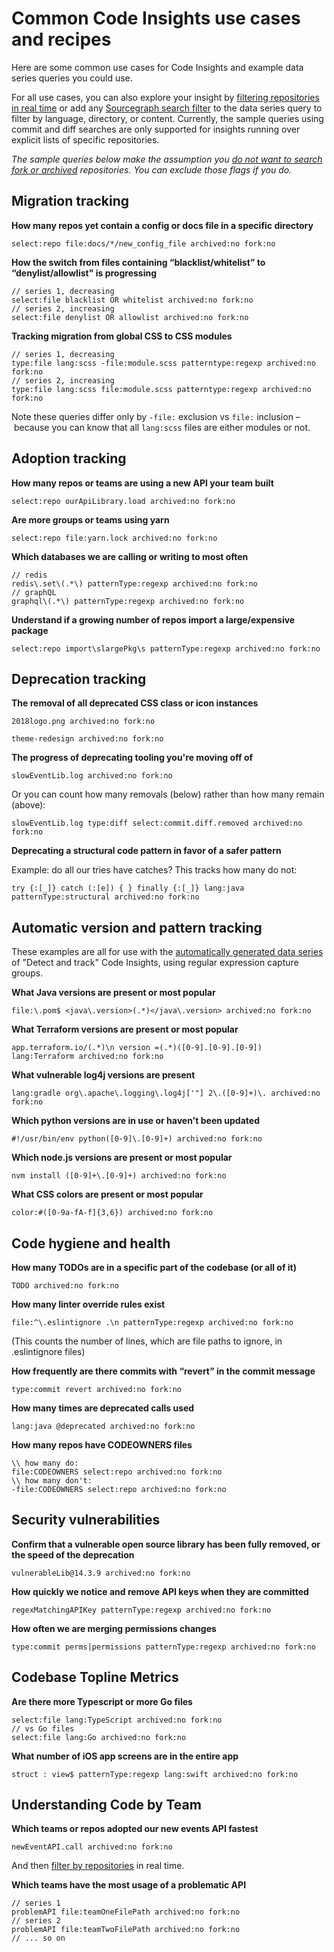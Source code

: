 # Common Code Insights use cases and recipes

Here are some common use cases for Code Insights and example data series queries you could use. 

For all use cases, you can also explore your insight by [filtering repositories in real time](../how-tos/filtering_an_insight.md) or add any [Sourcegraph search filter](../../../code_search/reference/language.md#search-pattern) to the data series query to filter by language, directory, or content. Currently, the sample queries using commit and diff searches are only supported for insights running over explicit lists of specific repositories. 

*The sample queries below make the assumption you [do not want to search fork or archived](../references/common_reasons_code_insights_may_not_match_search_results.md#not-including-fork-no-and-archived-no-in-your-insight-query) repositories. You can exclude those flags if you do.*

## Migration tracking 

**How many repos yet contain a config or docs file in a specific directory**
```sgquery
select:repo file:docs/*/new_config_file archived:no fork:no
```

**How the switch from files containing “blacklist/whitelist” to “denylist/allowlist" is progressing**
```sgquery
// series 1, decreasing
select:file blacklist OR whitelist archived:no fork:no 
// series 2, increasing
select:file denylist OR allowlist archived:no fork:no 
```

**Tracking migration from global CSS to CSS modules**
```sgquery
// series 1, decreasing
type:file lang:scss -file:module.scss patterntype:regexp archived:no fork:no 
// series 2, increasing
type:file lang:scss file:module.scss patterntype:regexp archived:no fork:no 
```
Note these queries differ only by `-file:` exclusion vs `file:` inclusion – because you can know that all `lang:scss` files are either modules or not.


## Adoption tracking

**How many repos or teams are using a new API your team built**
```sgquery
select:repo ourApiLibrary.load archived:no fork:no
```

**Are more groups or teams using yarn**
```sgquery
select:repo file:yarn.lock archived:no fork:no
```

**Which databases we are calling or writing to most often**
```sgquery
// redis
redis\.set\(.*\) patternType:regexp archived:no fork:no 
// graphQL
graphql\(.*\) patternType:regexp archived:no fork:no
```

**Understand if a growing number of repos import a large/expensive package**
```sgquery
select:repo import\slargePkg\s patternType:regexp archived:no fork:no
```

## Deprecation tracking

**The removal of all deprecated CSS class or icon instances**
```sgquery
2018logo.png archived:no fork:no
```
```sgquery
theme-redesign archived:no fork:no
```

**The progress of deprecating tooling you're moving off of**
```sgquery
slowEventLib.log archived:no fork:no
```
Or you can count how many removals (below) rather than how many remain (above): 
```sgquery
slowEventLib.log type:diff select:commit.diff.removed archived:no fork:no
```

**Deprecating a structural code pattern in favor of a safer pattern** 

Example: do all our tries have catches? This tracks how many do not: 
```sgquery
try {:[_]} catch (:[e]) { } finally {:[_]} lang:java patternType:structural archived:no fork:no
```

## Automatic version and pattern tracking
These examples are all for use with the [automatically generated data series](../explanations/automatically_generated_data_series.md) of "Detect and track" Code Insights, using regular expression capture groups. 

**What Java versions are present or most popular**
```sgquery
file:\.pom$ <java\.version>(.*)</java\.version> archived:no fork:no
```

**What Terraform versions are present or most popular**
```sgquery
app.terraform.io/(.*)\n version =(.*)([0-9].[0-9].[0-9]) lang:Terraform archived:no fork:no
```

**What vulnerable log4j versions are present**
```sgquery
lang:gradle org\.apache\.logging\.log4j['"] 2\.([0-9]+)\. archived:no fork:no
```

**Which python versions are in use or haven't been updated**  
```sgquery
#!/usr/bin/env python([0-9]\.[0-9]+) archived:no fork:no
```

**Which node.js versions are present or most popular**
```sgquery
nvm install ([0-9]+\.[0-9]+) archived:no fork:no
```

**What CSS colors are present or most popular**
```sgquery
color:#([0-9a-fA-f]{3,6}) archived:no fork:no
```

## Code hygiene and health 

**How many TODOs are in a specific part of the codebase (or all of it)** 
```sgquery
TODO archived:no fork:no
```

**How many linter override rules exist**
```sgquery
file:^\.eslintignore .\n patternType:regexp archived:no fork:no
```
(This counts the number of lines, which are file paths to ignore, in .eslintignore files)

**How frequently are there commits with “revert” in the commit message**
```sgquery
type:commit revert archived:no fork:no
```

**How many times are deprecated calls used**
```sgquery
lang:java @deprecated archived:no fork:no
```

**How many repos have CODEOWNERS files** 
```sgquery
\\ how many do:
file:CODEOWNERS select:repo archived:no fork:no
\\ how many don't:
-file:CODEOWNERS select:repo archived:no fork:no
```

## Security vulnerabilities

**Confirm that a vulnerable open source library has been fully removed, or the speed of the deprecation**
```sgquery
vulnerableLib@14.3.9 archived:no fork:no
```

**How quickly we notice and remove API keys when they are committed** 
```sgquery
regexMatchingAPIKey patternType:regexp archived:no fork:no
```

**How often we are merging permissions changes**
```sgquery
type:commit perms|permissions patternType:regexp archived:no fork:no
```

## Codebase Topline Metrics
<!-- > Note that some of these may be very large result sets and perform slower than an average insight.  -->
<!-- 
**Codebase size in LOC (and is it growing/shrinking)** 
```sgquery 
.\n patternType:regex archived:no fork:no
```

**Codebase size for a specific language**
```sgquery 
.\n lang:TypeScript patternType:regex archived:no fork:no
``` -->

**Are there more Typescript or more Go files** 
```sgquery 
select:file lang:TypeScript archived:no fork:no
// vs Go files
select:file lang:Go archived:no fork:no
```

**What number of iOS app screens are in the entire app**
```sgquery
struct : view$ patternType:regexp lang:swift archived:no fork:no
```

## Understanding Code by Team

**Which teams or repos adopted our new events API fastest** 
```sgquery
newEventAPI.call archived:no fork:no
```
And then [filter by repositories](../how-tos/filtering_an_insight.md) in real time. 

**Which teams have the most usage of a problematic API**
```sgquery
// series 1
problemAPI file:teamOneFilePath archived:no fork:no
// series 2
problemAPI file:teamTwoFilePath archived:no fork:no
// ... so on
```
